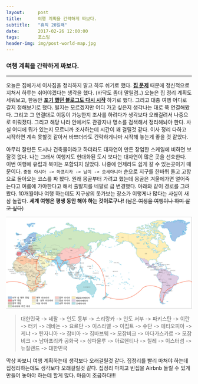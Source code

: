 ```yaml
---
layout:	    post
title: 	    여행 계획을 간략하게 짜보다.
subtitle:   "휴직 20일째"
date:       2017-02-26 12:00:00
tags:       포스팅
header-img: img/post-world-map.jpg
---
```


### 여행 계획을 간략하게 짜보다.
----

오늘은 집에가서 이사짐을 정리하지 말고 하루 쉬기로 했다. 
**[집 문제](http://soopsaram.com/2017/02/25/19%EC%9D%BC%EC%B0%A8/)**
때문에 정신적으로 지쳐서 하루는 쉬어야겠다는 생각을 했다. (바닥도 좀더 말릴겸..) 오늘은 집 정리 계획도 세워보고, 한동안 
**[포기 했던 블로그도 다시 시작](http://soopsaram.com/2017/02/22/17%EC%9D%BC%EC%B0%A8/)**
하기로 했다. 그리고 대충 여행 어디로 갈지 정해보기로 했다. 될지는 모르겠지만 어디 가고 싶은지 생각나는 대로 쭉 연결해봤다. 그리고 그 연결대로 이동이 가능한지 조사를 하려다가 생각보다 오래걸려서 나중으로 미뤄졌다. 그리고 해당 나라 안에서도 관광지나 명소를 검색해서 정리해놔야 한다. 사실 어디에 뭐가 있는지 모르니까 조사하는데 시간이 꽤 걸릴것 같다. 이사 정리 다하고 시작하면 계속 못할것 같아서 바쁘더라도 간략하게나마 시작해 놓는게 좋을 것 같았다. 

아무리 잘만든 도시나 건축물이라고 하더라도 대자연이 만든 장엄한 스케일에 비하면 보잘것 없다. 나는 그래서 여행지도 현대화된 도시 보다는 대자연이 많은 곳을 선호한다. 이번 여행에 유럽과 북미는 포함되지 않았다. 나중에 언제라도 쉽게 갈 수 있는곳이기 때문이다. ```중동 아시아 -> 아프리카 -> 남미 -> 오세아니아``` 순으로 지구를 한바퀴 돌고 고향으로 돌아오는 코스를 짜 봤다. 원래 몽골부터 가려고 했는데 몽골은 겨울에가면 얼어죽는다고 여름에 가야한다고 해서 출발지를 네팔로 급 변경했다. 아래와 같이 경로를 그려봤다. 10개월이나 여행 하는데도 지구상의 못가보는 장소가 이렇게나 많다는 사실이 새삼 놀랍다. **세계 여행은 평생 동안 해야 하는 것이로구나!** (~~남은 여생을 여행이나 하며 살고 싶다~~)   

![world-travel-path](/img/post-travel-path.jpg)

>대한민국 -> 네팔 -> 인도 동부 -> 스리랑카 -> 인도 서부 -> 파키스탄 -> 이란 -> 터키 -> 레바논 -> 요르단 -> 이스라엘 -> 이집트 -> 수단 -> 에티오피아 -> 케냐 -> 탄자니아 -> 잠비아 -> 짐바브웨 -> 모잠비크 -> 마다가스카르 -> 모잠비크 -> 남아프리카 공화국 -> 상파울루 -> 아르헨티나 -> 칠레 -> 이스터섬 -> 뉴질랜드 -> 대한민국


막상 짜보니 여행 계획하는데 생각보다 오래걸릴것 같다. 집정리를 빨리 마쳐야 하는데 집정리하는데도 생각보다 오래걸릴것 같다. 집정리 마치고 빈집을 Airbnb 돌릴 수 있게 만들어 놓아야 하는데 할게 많다. 마음이 조급하다!!!
